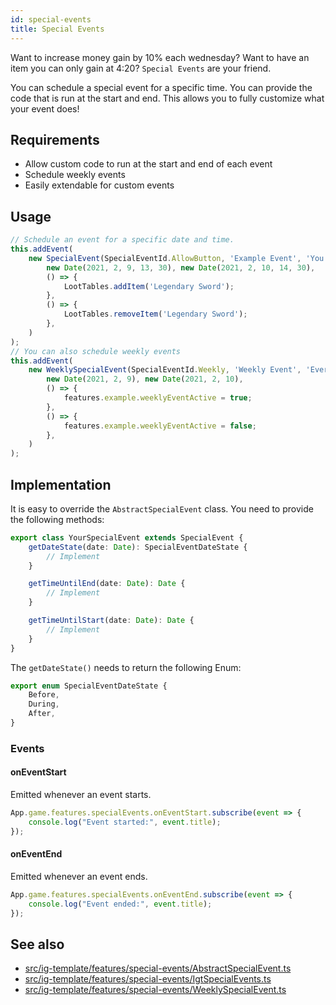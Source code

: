 ```yaml
---
id: special-events
title: Special Events
---
```


Want to increase money gain by 10% each wednesday? Want to have an item you can only gain at 4:20? `Special Events` are
your friend.

You can schedule a special event for a specific time. You can provide the code that is run at the start and end. This
allows you to fully customize what your event does!

## Requirements

- Allow custom code to run at the start and end of each event
- Schedule weekly events
- Easily extendable for custom events

## Usage

```ts
// Schedule an event for a specific date and time.
this.addEvent(
    new SpecialEvent(SpecialEventId.AllowButton, 'Example Event', 'You can find the legendary sword now',
        new Date(2021, 2, 9, 13, 30), new Date(2021, 2, 10, 14, 30),
        () => {
            LootTables.addItem('Legendary Sword');
        },
        () => {
            LootTables.removeItem('Legendary Sword');
        },
    )
);
// You can also schedule weekly events
this.addEvent(
    new WeeklySpecialEvent(SpecialEventId.Weekly, 'Weekly Event', 'Every week this is active',
        new Date(2021, 2, 9), new Date(2021, 2, 10),
        () => {
            features.example.weeklyEventActive = true;
        },
        () => {
            features.example.weeklyEventActive = false;
        },
    )
);
```

## Implementation

It is easy to override the `AbstractSpecialEvent` class. You need to provide the following methods:

```ts
export class YourSpecialEvent extends SpecialEvent {
    getDateState(date: Date): SpecialEventDateState {
        // Implement
    }

    getTimeUntilEnd(date: Date): Date {
        // Implement
    }

    getTimeUntilStart(date: Date): Date {
        // Implement
    }
}
```

The `getDateState()` needs to return the following Enum:

```ts
export enum SpecialEventDateState {
    Before,
    During,
    After,
}
```

### Events

#### onEventStart

Emitted whenever an event starts.

```ts
App.game.features.specialEvents.onEventStart.subscribe(event => {
    console.log("Event started:", event.title);
});
```

#### onEventEnd

Emitted whenever an event ends.

```ts
App.game.features.specialEvents.onEventEnd.subscribe(event => {
    console.log("Event ended:", event.title);
});
```

## See also

- [src/ig-template/features/special-events/AbstractSpecialEvent.ts](https://github.com/123ishaTest/igt-library/tree/master/src/ig-template/features/special-events/AbstractSpecialEvent.ts)
- [src/ig-template/features/special-events/IgtSpecialEvents.ts](https://github.com/123ishaTest/igt-library/tree/master/src/ig-template/features/special-events/IgtSpecialEvents.ts)
- [src/ig-template/features/special-events/WeeklySpecialEvent.ts](https://github.com/123ishaTest/igt-library/tree/master/src/ig-template/features/special-events/WeeklySpecialEvent.ts)
